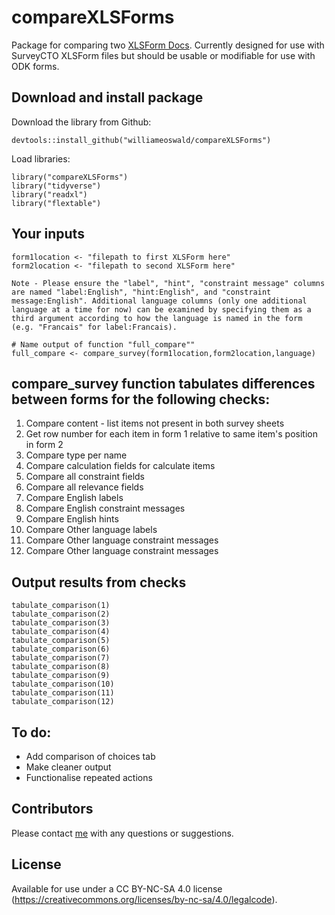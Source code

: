 # compareXLSForms

Package for comparing two [XLSForm Docs](https://xlsform.org/en/). Currently designed for use with SurveyCTO XLSForm files but should be usable or modifiable for use with ODK forms. 

## Download and install package
Download the library from Github:
```{r}
devtools::install_github("williameoswald/compareXLSForms")
```

Load libraries:
```{r}
library("compareXLSForms")
library("tidyverse")
library("readxl")
library("flextable")
```

## Your inputs
```{r}
form1location <- "filepath to first XLSForm here"
form2location <- "filepath to second XLSForm here"

Note - Please ensure the "label", "hint", "constraint message" columns are named "label:English", "hint:English", and "constraint message:English". Additional language columns (only one additional language at a time for now) can be examined by specifying them as a third argument according to how the language is named in the form (e.g. "Francais" for label:Francais).

# Name output of function "full_compare""
full_compare <- compare_survey(form1location,form2location,language)
```

## compare_survey function tabulates differences between forms for the following checks:
1. Compare content - list items not present in both survey sheets
2. Get row number for each item in form 1 relative to same item's position in form 2
3. Compare type per name
4. Compare calculation fields for calculate items
5. Compare all constraint fields
6. Compare all relevance fields
7. Compare English labels
8. Compare English constraint messages
9. Compare English hints
10. Compare Other language labels
11. Compare Other language constraint messages
12. Compare Other language constraint messages

## Output results from checks
```{r}
tabulate_comparison(1)
tabulate_comparison(2)
tabulate_comparison(3)
tabulate_comparison(4)
tabulate_comparison(5)
tabulate_comparison(6)
tabulate_comparison(7)
tabulate_comparison(8)
tabulate_comparison(9)
tabulate_comparison(10)
tabulate_comparison(11)
tabulate_comparison(12)
```

## To do:
 - Add comparison of choices tab
 - Make cleaner output
 - Functionalise repeated actions 
 
 ## Contributors

Please contact [me](https://www.lshtm.ac.uk/aboutus/people/oswald.william) with any questions or suggestions.

## License

Available for use under a CC BY-NC-SA 4.0 license (https://creativecommons.org/licenses/by-nc-sa/4.0/legalcode).
